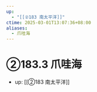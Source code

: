 ```yaml
---
up:
  - "[[②183 南太平洋]]"
ctime: 2025-03-01T13:07:36+08:00
aliases:
  - 爪哇海
---
```


# ②183.3 爪哇海

- up: [[②183 南太平洋]]
